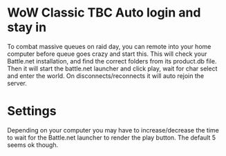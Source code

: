 # WoW Classic TBC Auto login and stay in

To combat massive queues on raid day, you can remote into your home computer before queue goes crazy and start this.
This will check your Battle.net installation, and find the correct folders from its product.db file.
Then it will start the battle.net launcher and click play, wait for char select and enter the world.
On disconnects/reconnects it will auto rejoin the server.

# Settings

Depending on your computer you may have to increase/decrease the time to wait for the Battle.net launcher to render the play button. 
The default 5 seems ok though.
